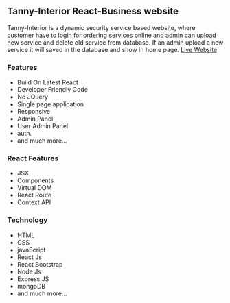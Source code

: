 ## Tanny-Interior React-Business website
Tanny-Interior is a dynamic security service based website, where customer have to login for ordering services online and admin can upload new service and delete old service from database. If an admin upload a new service it will saved in the database and show in home page.
[Live Website](https://tanny-interior-19cd7.web.app/)

### Features
* Build On Latest React
* Developer Friendly Code
* No JQuery
* Single page application
* Responsive
* Admin Panel
* User Admin Panel
* auth.
* and much more...

### React Features
* JSX
* Components
* Virtual DOM
* React Route
* Context API

### Technology
* HTML
* CSS
* javaScript
* React Js
* React Bootstrap
* Node Js
* Express JS
* mongoDB
* and much more...

